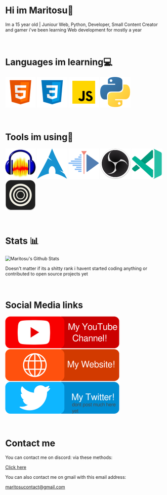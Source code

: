 # Hi im Maritosu👋

Im a 15 year old | Juniour Web, Python, Developer, Small Content Creator and gamer i've been learning Web development for mostly a year
<br><br><br>



# Languages im learning💻

[![HTML](svgs/html.svg)](https://www.w3schools.com/html/)
[![CSS](svgs/css.svg)](https://www.w3schools.com/css/)
[![JavaScript](svgs/js.svg)]((https://www.w3schools.com/js/))
[![Godot](svgs/python.svg)](https://python.org)
<br><br><br>



# Tools im using🔨

[![Audacity](svgs/audacity.svg)](https://audacity.org)
[![ArchLinux](svgs/archlinux.svg)](https://archlinux.org)
[![KdenLive](svgs/kdenlive.svg)](https://kdenlive.org)
[![OBS](svgs/obstudio.svg)](https://obsproject.com)
[![VsCode](svgs/vscode.svg)](https://code.visualstudio.com/)
[![Zen](svgs/zen.svg)](https://zen-browser.app/)
<br><br><br>



# Stats 📊

![Maritosu's Github Stats](https://github-readme-stats.vercel.app/api?username=1nhp&show_icons=true&theme=dracula)

Doesn't matter if its a shitty rank i havent started coding anything or contributed to open source projects yet
<br><br><br>



# Social Media links
[![YT](svgs/promo-yt.svg)](https://www.youtube.com/@Maritosu)
[![Site](svgs/promo-site.svg)](https://1nhp.github.io/my-personal-website/)
[![Twitter](svgs/promo-twitter.svg)](https://x.com/Baldguyakamari)
<br><br><br>



# Contact me
You can contact me on discord: via these methods:

[Click here](contactme.md)

You can also contact me on gmail with this email address:

maritosucontact@gmail.com